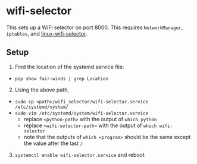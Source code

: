 # wifi-selector

This sets up a WiFi selector on port 8000. This requires `NetworkManager`,
`iptables`, and
[linux-wifi-selector](https://github.com/lakinduakash/linux-wifi-hotspot).

## Setup

1. Find the location of the systemd service file:

- `pip show fair-winds | grep Location`

2. Using the above path,

- `sudo cp <path>/wifi_selector/wifi-selector.service /etc/systemd/system/`
- `sudo vim /etc/systemd/system/wifi-selector.service`
  - replace `<python-path>` with the output of `which python`
  - replace `<wifi-selector-path>` with the output of `which wifi-selector`
  - note that the outputs of `which <program>` should be the same except the
    value after the last `/`

3. `systemctl enable wifi-selector.service` and reboot
